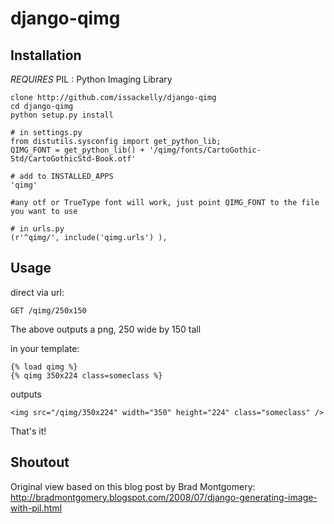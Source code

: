 django-qimg
===========

Installation
------------

*REQUIRES*
  PIL : Python Imaging Library

    clone http://github.com/issackelly/django-qimg
    cd django-qimg
    python setup.py install
    
    # in settings.py
    from distutils.sysconfig import get_python_lib;
    QIMG_FONT = get_python_lib() + '/qimg/fonts/CartoGothic-Std/CartoGothicStd-Book.otf'
    
    # add to INSTALLED_APPS
    'qimg'
    
    #any otf or TrueType font will work, just point QIMG_FONT to the file you want to use
    
    # in urls.py
    (r'^qimg/', include('qimg.urls') ),
    
Usage
------

direct via url:

    GET /qimg/250x150
    
The above outputs a png, 250 wide by 150 tall
    
in your template:

    {% load qimg %}
    {% qimg 350x224 class=someclass %}
    
outputs

    <img src="/qimg/350x224" width="350" height="224" class="someclass" />
    
That's it!

Shoutout
--------
Original view based on this blog post by Brad Montgomery:
http://bradmontgomery.blogspot.com/2008/07/django-generating-image-with-pil.html
    
    